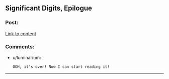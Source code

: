 ## Significant Digits, Epilogue

### Post:

[Link to content](https://www.reddit.com/r/AIH/comments/4josem/significant_digits_epilogue/)

### Comments:

- u/luminarium:
  ```
  OOH, it's over! Now I can start reading it!
  ```

---

